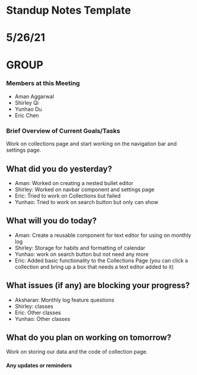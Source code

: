 # Standup Notes Template

# 5/26/21

# GROUP 

### Members at this Meeting  
- Aman Aggarwal
- Shirley Qi
- Yunhao Du
- Eric Chen

### Brief Overview of Current Goals/Tasks 

Work on collections page and start working on the navigation bar and settings page.

## What did you do yesterday?
- Aman: Worked on creating a nested bullet editor
- Shirley: Worked on navbar component and settings page
- Eric: Tried to work on Collections but failed
- Yunhao: Tried to work on search button but only can show

## What will you do today?
- Aman: Create a reusable component for text editor for using on monthly log
- Shirley: Storage for habits and formatting of calendar
- Yunhao: work on search button but not need any more
- Eric: Added basic functionality to the Collections Page (you can click a collection and bring up a box that needs a text editor added to it)


## What issues (if any) are blocking your progress?
- Aksharan: Monthly log feature questions
- Shirley: classes
- Eric: Other classes
- Yunhao: Other classes
  
## What do you plan on working on tomorrow?

Work on storing our data and the code of collection page.

#### Any updates or reminders
